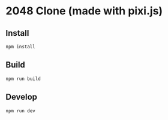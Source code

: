 # 2048 Clone (made with pixi.js)

## Install

```
npm install
```

## Build

```
npm run build
```

## Develop

```
npm run dev
```



